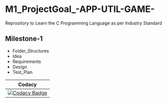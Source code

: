 # M1_ProjectGoal_-APP-UTIL-GAME-
Reprository to Learn the C Programming Language as per Industry Standard

## Milestone-1
* Folder_Structures
* Idea
* Requirements
* Design
* Test_Plan

| Codacy|
|:-----:|
|[![Codacy Badge](https://app.codacy.com/project/badge/Grade/c9c1ace736ae4844b87912ee5b7631a3)](https://www.codacy.com/gh/rahulpandey18/M1_ProjectGoal_-APP-UTIL-GAME-/dashboard?utm_source=github.com&amp;utm_medium=referral&amp;utm_content=rahulpandey18/M1_ProjectGoal_-APP-UTIL-GAME-&amp;utm_campaign=Badge_Grade)|
